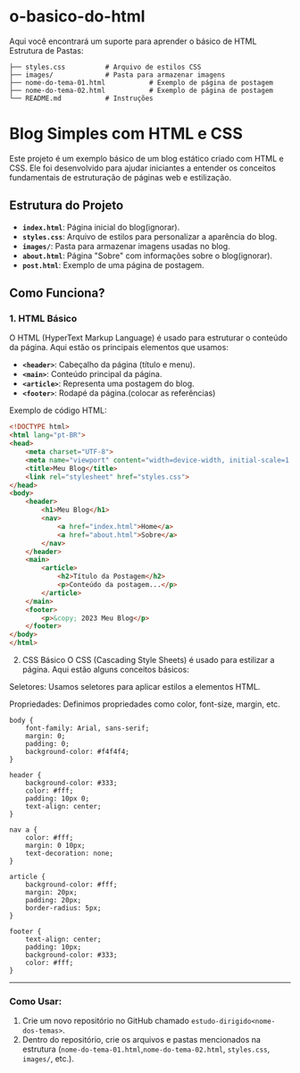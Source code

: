 # o-basico-do-html
Aqui você encontrará um suporte para aprender o básico de HTML
Estrutura de Pastas:

```Blog-Simples-HTML-CSS/
├── styles.css          # Arquivo de estilos CSS
├── images/             # Pasta para armazenar imagens
├── nome-do-tema-01.html           # Exemplo de página de postagem
├── nome-do-tema-02.html           # Exemplo de página de postagem
└── README.md           # Instruções
```
# Blog Simples com HTML e CSS

Este projeto é um exemplo básico de um blog estático criado com HTML e CSS. Ele foi desenvolvido para ajudar iniciantes a entender os conceitos fundamentais de estruturação de páginas web e estilização.

## Estrutura do Projeto

- **`index.html`**: Página inicial do blog(ignorar).
- **`styles.css`**: Arquivo de estilos para personalizar a aparência do blog.
- **`images/`**: Pasta para armazenar imagens usadas no blog.
- **`about.html`**: Página "Sobre" com informações sobre o blog(ignorar).
- **`post.html`**: Exemplo de uma página de postagem.

## Como Funciona?

### 1. HTML Básico
O HTML (HyperText Markup Language) é usado para estruturar o conteúdo da página. Aqui estão os principais elementos que usamos:

- **`<header>`**: Cabeçalho da página (título e menu).
- **`<main>`**: Conteúdo principal da página.
- **`<article>`**: Representa uma postagem do blog.
- **`<footer>`**: Rodapé da página.(colocar as referências)

Exemplo de código HTML:
```html
<!DOCTYPE html>
<html lang="pt-BR">
<head>
    <meta charset="UTF-8">
    <meta name="viewport" content="width=device-width, initial-scale=1.0">
    <title>Meu Blog</title>
    <link rel="stylesheet" href="styles.css">
</head>
<body>
    <header>
        <h1>Meu Blog</h1>
        <nav>
            <a href="index.html">Home</a>
            <a href="about.html">Sobre</a>
        </nav>
    </header>
    <main>
        <article>
            <h2>Título da Postagem</h2>
            <p>Conteúdo da postagem...</p>
        </article>
    </main>
    <footer>
        <p>&copy; 2023 Meu Blog</p>
    </footer>
</body>
</html>
```
2. CSS Básico
O CSS (Cascading Style Sheets) é usado para estilizar a página. Aqui estão alguns conceitos básicos:

Seletores: Usamos seletores para aplicar estilos a elementos HTML.

Propriedades: Definimos propriedades como color, font-size, margin, etc.
```
body {
    font-family: Arial, sans-serif;
    margin: 0;
    padding: 0;
    background-color: #f4f4f4;
}

header {
    background-color: #333;
    color: #fff;
    padding: 10px 0;
    text-align: center;
}

nav a {
    color: #fff;
    margin: 0 10px;
    text-decoration: none;
}

article {
    background-color: #fff;
    margin: 20px;
    padding: 20px;
    border-radius: 5px;
}

footer {
    text-align: center;
    padding: 10px;
    background-color: #333;
    color: #fff;
}
```

---

### Como Usar:
1. Crie um novo repositório no GitHub chamado `estudo-dirigido<nome-dos-temas>`.
2. Dentro do repositório, crie os arquivos e pastas mencionados na estrutura (`nome-do-tema-01.html`,`nome-do-tema-02.html`, `styles.css`, `images/`, etc.).

